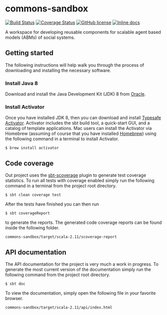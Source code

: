 # commons-sandbox
[![Build Status](https://travis-ci.org/inet-oxford/commons-sandbox.svg?branch=master)](https://travis-ci.org/inet-oxford/commons-sandbox)
[![Coverage Status](https://coveralls.io/repos/inet-oxford/commons-sandbox/badge.svg)](https://coveralls.io/r/inet-oxford/commons-sandbox)
[![GitHub license](https://img.shields.io/github/license/inet-oxford/commons-sandbox.svg)]()
[![Inline docs](http://inch-ci.org/github/inet-oxford/commons-sandbox.svg?branch=master)](http://inch-ci.org/github/inet-oxford/commons-sandbox)

A workspace for developing reusable components for scalable agent based models (ABMs) of social systems.

## Getting started
The following instructions will help walk you through the process of downloading and installing the necessary software.

### Install Java 8
Download and install the Java Development Kit (JDK) 8 from [Oracle](http://www.oracle.com/technetwork/java/javase/downloads/jdk8-downloads-2133151.html). 

### Install Activator

Once you have installed JDK 8, then you can download and install [Typesafe Activator](https://www.typesafe.com/community/core-tools/activator-and-sbt). Activator includes the sbt build tool, a quick-start GUI, and a catalog of template applications.  Mac users can install the Activator via Homebrew (assuming of course that you have installed [Homebrew](http://brew.sh/)) using the following command in a terminal to install Activator.

    $ brew install activator

## Code coverage
Out project uses the [sbt-scoverage](https://github.com/scoverage/sbt-scoverage) plugin to generate test coverage statistics. To run all tests with coverage enabled simply run the following command in a terminal from the project root directory.

    $ sbt clean coverage test

After the tests have finished you can then run

    $ sbt coverageReport

to generate the reports. The generated code coverage reports can be found inside the following folder.

    commons-sandbox/target/scala-2.11/scoverage-report

## API documentation

The API documentation for the project is very much a work in progress. To generate the most current version of the documentation simply run the following command from the project root directory.

    $ sbt doc
    
To view the documentation, simply open the following file in your favorite browser. 
 
    commons-sandbox/target/scala-2.11/api/index.html
